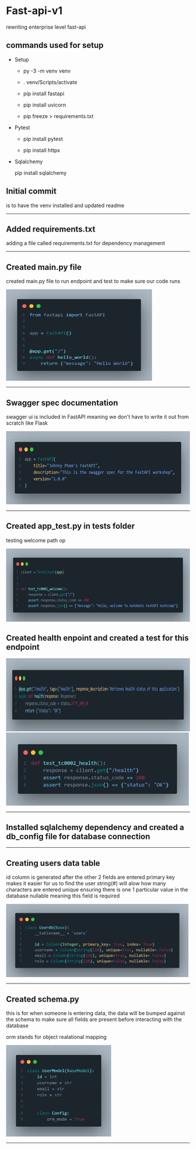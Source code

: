 # Fast-api-v1
rewriting enterprise level fast-api

## commands used for setup 
- Setup 

    - py -3 -m venv venv 

    - . venv/Scripts/activate 

    - pip install fastapi 

    - pip install uvicorn 

    - pip freeze > requirements.txt

- Pytest

    - pip install pytest

    - pip install httpx

- Sqlalchemy

    pip install sqlalchemy

## Initial commit 
is to have the venv installed and updated readme
<hr>

## Added requirements.txt
adding a file called requirements.txt for dependency management
<hr>

## Created main.py file
created main.py file to run endpoint and test to make sure our code runs

<img src="images/hello_world.png" alt="hello world" width="400" height="250">
<hr>

## Swagger spec documentation
swagger ui is included in FastAPI meaning we don't have to write it out from scratch like Flask

<img src="images/fastapi_swagger.png" alt="FastAPI swagger title" height="200" width="600">
<hr>

## Created app_test.py in tests folder 
testing welcome path op

<img src="images/test_tc0001_welcome.png" alt="test_tc0001_welcome" height="200" width="">

## Created health enpoint and created a test for this endpoint

<img src="images/health.png" alt="health" height="200" width="900">

<img src="images/health_test.png" alt="health_test" height="200" width="">
<hr>

## Installed sqlalchemy dependency and created a db_config file for database connection
<hr>

## Creating users data table 
id column is generated after the other 2 fields are entered
primary key makes it easier for us to find the user
string(#) will alow how many characters are entered
unique ensuring there is one 1 particular value in the database
nullable meaning this field is required 

<img src="images/users_table.png" alt="health_test" height="200" width="">
<hr>

## Created schema.py
this is for when someone is entering data, the data will be bumped against the schema to make sure all fields are present before interacting with the database

orm stands for object realational mapping

<img src="images/user_model.png" alt="user_model" height="250" width="">
<hr>

